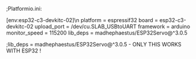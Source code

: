 ;Platformio.ini:

[env:esp32-c3-devkitc-02]\n
platform = espressif32
board = esp32-c3-devkitc-02
upload_port = /dev/cu.SLAB_USBtoUART
framework = arduino
monitor_speed = 115200
lib_deps = madhephaestus/ESP32Servo@^3.0.5

;lib_deps = madhephaestus/ESP32Servo@^3.0.5 - ONLY THIS WORKS WITH ESP32 !
